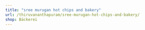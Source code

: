 ```yaml
---
title: "sree murugan hot chips and bakery"
url: /thiruvananthapuram/sree-murugan-hot-chips-and-bakery/
shop: Bäckerei
---
```

